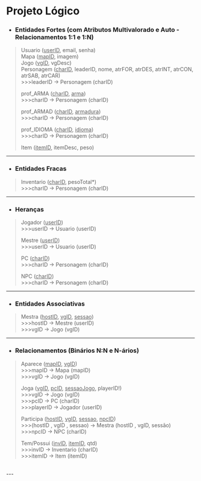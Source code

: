 # Projeto Lógico

- ### Entidades Fortes (com Atributos Multivalorado e Auto - Relacionamentos 1:1 e 1:N)<br>
>Usuario (<ins>userID</ins>, email, senha)<br>
>Mapa (<ins>mapID</ins>, imagem)<br>
>Jogo (<ins>vgID</ins>, vgDesc)<br>
>Personagem (<ins>charID</ins>, leaderID, nome, atrFOR, atrDES, atrINT, atrCON, atrSAB, atrCAR)<br>
    >>>leaderID -> Personagem (charID)<br>
>
> prof_ARMA (<ins>charID</ins>, <ins>arma</ins>)<br>
    >>>charID -> Personagem (charID)<br>
>
>prof_ARMAD (<ins>charID</ins>, <ins>armadura</ins>)<br>
    >>>charID -> Personagem (charID)<br>
>
>prof_IDIOMA (<ins>charID</ins>, <ins>idioma</ins>)<br>
    >>>charID -> Personagem (charID)<br>
>
>Item (<ins>itemID</ins>, itemDesc, peso)<br>
---
- ### Entidades Fracas

>Inventario (<ins>charID</ins>, pesoTotal*)<br>
    >>>charID -> Personagem (charID)<br>
---
- ### Heranças

>Jogador (<ins>userID</ins>)<br>
    >>>userID -> Usuario (userID)<br>
>
>Mestre (<ins>userID</ins>)<br>
    >>>userID -> Usuario (userID)<br>
>
>PC (<ins>charID</ins>)<br>
    >>>charID -> Personagem (charID)<br>
>
>NPC (<ins>charID</ins>)<br>
    >>>charID -> Personagem (charID)<br>
---
- ### Entidades Associativas<br>
>
>Mestra (<ins>hostID</ins>, <ins>vgID</ins>, <ins>sessao</ins>)<br>
    >>>hostID -> Mestre (userID)<br>
    >>>vgID -> Jogo (vgID)<br>
---
- ### Relacionamentos (Binários N:N e N-ários)<br>

>Aparece (<ins>mapID</ins>, <ins>vgID</ins>)<br>
    >>>mapID -> Mapa (mapID)<br>
    >>>vgID -> Jogo (vgID)<br>
>
>Joga (<ins>vgID</ins>, <ins>pcID</ins>, <ins>sessaoJogo</ins>, playerID!)<br>
    >>>vgID -> Jogo (vgID)<br>
    >>>pcID -> PC (charID)<br>
    >>>playerID -> Jogador (userID)<br>
>
>Participa (<ins>hostID</ins>, <ins>vgID</ins>, <ins>sessao</ins>, <ins>npcID</ins>)<br>
    >>>(hostID , vgID , sessao) -> Mestra (hostID , vgID, sessão)<br>
    >>>npcID -> NPC (charID)<br>
>
>Tem/Possui (<ins>invID</ins>, <ins>itemID</ins>, qtd)<br>
    >>>invID -> Inventario (charID)<br>
    >>>itemID -> Item (itemID)<br>
<br>
---
